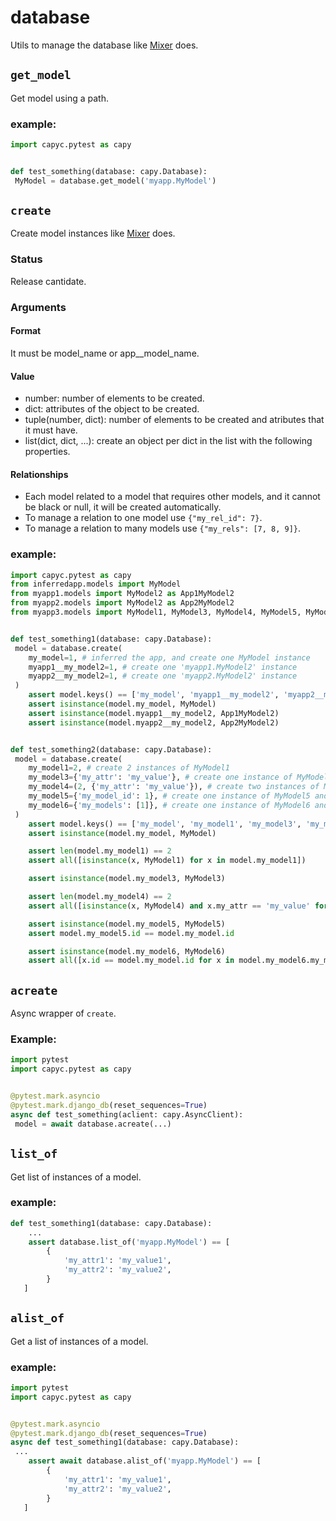 # database

Utils to manage the database like [Mixer](https://mixer.readthedocs.io/en/latest/quickstart.html) does.

## `get_model`

Get model using a path.

### example:

```py
import capyc.pytest as capy


def test_something(database: capy.Database):
 MyModel = database.get_model('myapp.MyModel')
```

## `create`

Create model instances like [Mixer](https://mixer.readthedocs.io/en/latest/quickstart.html) does.

### Status

Release cantidate.

### Arguments

#### Format

It must be model_name or app__model_name.

#### Value

- number: number of elements to be created.
- dict: attributes of the object to be created.
- tuple(number, dict): number of elements to be created and atributes that it must have.
- list(dict, dict, ...): create an object per dict in the list with the following properties.

#### Relationships

- Each model related to a model that requires other models, and it cannot be black or null, it will be created automatically.
- To manage a relation to one model use `{"my_rel_id": 7}`.
- To manage a relation to many models use `{"my_rels": [7, 8, 9]}`.

### example:

```py
import capyc.pytest as capy
from inferredapp.models import MyModel
from myapp1.models import MyModel2 as App1MyModel2
from myapp2.models import MyModel2 as App2MyModel2
from myapp3.models import MyModel1, MyModel3, MyModel4, MyModel5, MyModel6


def test_something1(database: capy.Database):
 model = database.create(
    my_model=1, # inferred the app, and create one MyModel instance
    myapp1__my_model2=1, # create one 'myapp1.MyModel2' instance
    myapp2__my_model2=1, # create one 'myapp2.MyModel2' instance
 )
    assert model.keys() == ['my_model', 'myapp1__my_model2', 'myapp2__my_model2']
    assert isinstance(model.my_model, MyModel)
    assert isinstance(model.myapp1__my_model2, App1MyModel2)
    assert isinstance(model.myapp2__my_model2, App2MyModel2)


def test_something2(database: capy.Database):
 model = database.create(
    my_model1=2, # create 2 instances of MyModel1
    my_model3={'my_attr': 'my_value'}, # create one instance of MyModel3 and set `my_attr` to `my_value`
    my_model4=(2, {'my_attr': 'my_value'}), # create two instances of MyModel4 and set `my_attr` to `my_value`
    my_model5={'my_model_id': 1}, # create one instance of MyModel5 and set the relation of my_model to MyModel
    my_model6={'my_models': [1]}, # create one instance of MyModel6 and set the m2m relations of my_models to [MyModel]
 )
    assert model.keys() == ['my_model', 'my_model1', 'my_model3', 'my_model4', 'my_model5', 'my_model6']
    assert isinstance(model.my_model, MyModel)

    assert len(model.my_model1) == 2
    assert all([isinstance(x, MyModel1) for x in model.my_model1])

    assert isinstance(model.my_model3, MyModel3)

    assert len(model.my_model4) == 2
    assert all([isinstance(x, MyModel4) and x.my_attr == 'my_value' for x in model.my_model4])

    assert isinstance(model.my_model5, MyModel5)
    assert model.my_model5.id == model.my_model.id

    assert isinstance(model.my_model6, MyModel6)
    assert all([x.id == model.my_model.id for x in model.my_model6.my_models.all()])
```

## `acreate`

Async wrapper of `create`.

### Example:

```py
import pytest
import capyc.pytest as capy


@pytest.mark.asyncio
@pytest.mark.django_db(reset_sequences=True)
async def test_something(aclient: capy.AsyncClient):
 model = await database.acreate(...)
```

## `list_of`

Get list of instances of a model.

### example:

```py
def test_something1(database: capy.Database):
    ...
    assert database.list_of('myapp.MyModel') == [
        {
            'my_attr1': 'my_value1',
            'my_attr2': 'my_value2',
        }
   ]
```


## `alist_of`

Get a list of instances of a model.

### example:

```py
import pytest
import capyc.pytest as capy


@pytest.mark.asyncio
@pytest.mark.django_db(reset_sequences=True)
async def test_something1(database: capy.Database):
 ...
    assert await database.alist_of('myapp.MyModel') == [
        {
            'my_attr1': 'my_value1',
            'my_attr2': 'my_value2',
        }
   ]
```